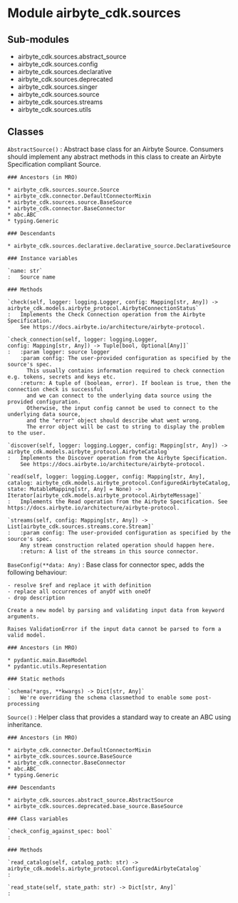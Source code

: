 Module airbyte_cdk.sources
==========================

Sub-modules
-----------
* airbyte_cdk.sources.abstract_source
* airbyte_cdk.sources.config
* airbyte_cdk.sources.declarative
* airbyte_cdk.sources.deprecated
* airbyte_cdk.sources.singer
* airbyte_cdk.sources.source
* airbyte_cdk.sources.streams
* airbyte_cdk.sources.utils

Classes
-------

`AbstractSource()`
:   Abstract base class for an Airbyte Source. Consumers should implement any abstract methods
    in this class to create an Airbyte Specification compliant Source.

    ### Ancestors (in MRO)

    * airbyte_cdk.sources.source.Source
    * airbyte_cdk.connector.DefaultConnectorMixin
    * airbyte_cdk.sources.source.BaseSource
    * airbyte_cdk.connector.BaseConnector
    * abc.ABC
    * typing.Generic

    ### Descendants

    * airbyte_cdk.sources.declarative.declarative_source.DeclarativeSource

    ### Instance variables

    `name: str`
    :   Source name

    ### Methods

    `check(self, logger: logging.Logger, config: Mapping[str, Any]) ‑> airbyte_cdk.models.airbyte_protocol.AirbyteConnectionStatus`
    :   Implements the Check Connection operation from the Airbyte Specification.
        See https://docs.airbyte.io/architecture/airbyte-protocol.

    `check_connection(self, logger: logging.Logger, config: Mapping[str, Any]) ‑> Tuple[bool, Optional[Any]]`
    :   :param logger: source logger
        :param config: The user-provided configuration as specified by the source's spec.
          This usually contains information required to check connection e.g. tokens, secrets and keys etc.
        :return: A tuple of (boolean, error). If boolean is true, then the connection check is successful
          and we can connect to the underlying data source using the provided configuration.
          Otherwise, the input config cannot be used to connect to the underlying data source,
          and the "error" object should describe what went wrong.
          The error object will be cast to string to display the problem to the user.

    `discover(self, logger: logging.Logger, config: Mapping[str, Any]) ‑> airbyte_cdk.models.airbyte_protocol.AirbyteCatalog`
    :   Implements the Discover operation from the Airbyte Specification.
        See https://docs.airbyte.io/architecture/airbyte-protocol.

    `read(self, logger: logging.Logger, config: Mapping[str, Any], catalog: airbyte_cdk.models.airbyte_protocol.ConfiguredAirbyteCatalog, state: MutableMapping[str, Any] = None) ‑> Iterator[airbyte_cdk.models.airbyte_protocol.AirbyteMessage]`
    :   Implements the Read operation from the Airbyte Specification. See https://docs.airbyte.io/architecture/airbyte-protocol.

    `streams(self, config: Mapping[str, Any]) ‑> List[airbyte_cdk.sources.streams.core.Stream]`
    :   :param config: The user-provided configuration as specified by the source's spec.
        Any stream construction related operation should happen here.
        :return: A list of the streams in this source connector.

`BaseConfig(**data: Any)`
:   Base class for connector spec, adds the following behaviour:
    
    - resolve $ref and replace it with definition
    - replace all occurrences of anyOf with oneOf
    - drop description
    
    Create a new model by parsing and validating input data from keyword arguments.
    
    Raises ValidationError if the input data cannot be parsed to form a valid model.

    ### Ancestors (in MRO)

    * pydantic.main.BaseModel
    * pydantic.utils.Representation

    ### Static methods

    `schema(*args, **kwargs) ‑> Dict[str, Any]`
    :   We're overriding the schema classmethod to enable some post-processing

`Source()`
:   Helper class that provides a standard way to create an ABC using
    inheritance.

    ### Ancestors (in MRO)

    * airbyte_cdk.connector.DefaultConnectorMixin
    * airbyte_cdk.sources.source.BaseSource
    * airbyte_cdk.connector.BaseConnector
    * abc.ABC
    * typing.Generic

    ### Descendants

    * airbyte_cdk.sources.abstract_source.AbstractSource
    * airbyte_cdk.sources.deprecated.base_source.BaseSource

    ### Class variables

    `check_config_against_spec: bool`
    :

    ### Methods

    `read_catalog(self, catalog_path: str) ‑> airbyte_cdk.models.airbyte_protocol.ConfiguredAirbyteCatalog`
    :

    `read_state(self, state_path: str) ‑> Dict[str, Any]`
    :